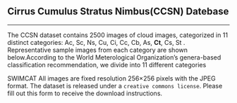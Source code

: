 ## Cirrus Cumulus Stratus Nimbus(CCSN) Datebase
---

The CCSN dataset contains 2500 images of cloud images, categorized in 11 distinct categories: Ac, Sc, Ns, Cu, Ci, Cc, Cb, As, **Ct**, Cs, St . Representative sample images from each category are shown below.According to the World Meterological Organization’s genera-based classification recommendation, we divide into 11 different
categories

SWIMCAT
All images are fixed resolution 256×256 pixels with the JPEG format. 
The dataset is released under a `creative commons license`. Please fill out this form to receive the download instructions.

